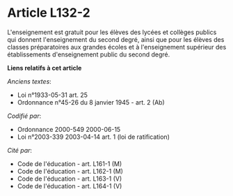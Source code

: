 # Article L132-2

L'enseignement est gratuit pour les élèves des lycées et collèges publics qui donnent l'enseignement du second degré, ainsi
que pour les élèves des classes préparatoires aux grandes écoles et à l'enseignement supérieur des établissements
d'enseignement public du second degré.

**Liens relatifs à cet article**

_Anciens textes_:

  - Loi n°1933-05-31 art. 25
  - Ordonnance n°45-26 du 8 janvier 1945 - art. 2 (Ab)

_Codifié par_:

  - Ordonnance 2000-549 2000-06-15
  - Loi n°2003-339 2003-04-14 art. 1 (loi de ratification)

_Cité par_:

  - Code de l'éducation - art. L161-1 (M)
  - Code de l'éducation - art. L162-1 (M)
  - Code de l'éducation - art. L163-1 (V)
  - Code de l'éducation - art. L164-1 (V)
